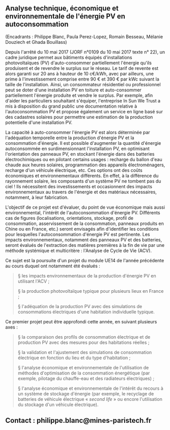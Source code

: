## Analyse technique, économique et environnementale de l'énergie PV en autoconsommation

(Encadrants : Philippe Blanc, Paula Perez-Lopez, Romain Besseau, Mélanie
Douziech et Ghada Bouillass)

Depuis l\'arrêté du 10 mai 2017 (JORF n°0109 du 10 mai 2017 texte n°
22), un cadre juridique permet aux bâtiments équipés d'installations
photovoltaïques (PV) d'auto-consommer partiellement l'énergie qu'ils
produisent et de revendre le surplus sur le réseau. Le tarif de revente
est alors garanti sur 20 ans à hauteur de 10 c€/kWh, avec par ailleurs,
une prime à l\'investissement comprise entre 90 € et 390 € par kWc
suivant la taille de l'installation. Ainsi, un consommateur résidentiel
ou professionnel peut se doter d'une installation PV en toiture et
auto-consommer partiellement l'énergie produite et vendre le surplus.
Par exemple, afin d'aider les particuliers souhaitant s'équiper,
l'entreprise In Sun We Trust a mis à disposition du grand public une
documentation relative à l\'autoconsommation PV et propose également un
service en ligne basé sur des cadastres solaires pour permettre une
estimation de la production potentielle d'une installation PV.

La capacité à auto-consommer l'énergie PV est alors déterminée par
l'adéquation temporelle entre la production d'énergie PV et la
consommation d'énergie. Il est possible d'augmenter la quantité
d'énergie autoconsommée en surdimensionnant l'installation PV, en
optimisant l'orientation des panneaux PV, en stockant l'énergie dans des
batteries électrochimiques ou en pilotant certains usages : recharge du
ballon d'eau chaude aux heures solaires, programmation des appareils
électroménagers, recharge d'un véhicule électrique, etc. Ces options ont
des coûts économiques et environnementaux différents. En effet, à la
différence du rayonnement solaire, les composants d'un système PV ne
tombent pas du ciel ! Ils nécessitent des investissements et
occasionnent des impacts environnementaux au travers de l'énergie et des
matériaux nécessaires, notamment, à leur fabrication.

L'objectif de ce projet est d'évaluer, du point de vue économique mais
aussi environnemental, l'intérêt de l'autoconsommation d'énergie PV.
Différents cas de figures (localisations, orientations, stockage, profil
de consommation, asservissement de la consommation, panneaux produits en
Chine ou en France, etc.) seront envisagés afin d'identifier les
conditions pour lesquelles l'autoconsommation d'énergie PV est
pertinente. Les impacts environnementaux, notamment des panneaux PV et
des batteries, seront évalués de l'extraction des matières premières à
la fin de vie par une méthode systémique et multicritère : l'Analyse de
Cycle de Vie (ACV).

Ce sujet est la poursuite d'un projet du module UE14 de l'année
précédente au cours duquel ont notamment été évalués :

> § les impacts environnementaux de la production d'énergie PV en
> utilisant l'ACV ;
>
> § la production photovoltaïque typique pour plusieurs lieux en France
> ;
>
> § l'adéquation de la production PV avec des simulations de
> consommations électriques d'une habitation individuelle typique.

Ce premier projet peut être approfondi cette année, en suivant plusieurs
axes :

> § la comparaison des profils de consommation électrique et de
> production PV avec des mesures pour des habitations réelles ;
>
> § la validation et l'ajustement des simulations de consommation
> électrique en fonction du lieu et du type d'habitation ;
>
> § l'analyse économique et environnementale de l'utilisation de
> méthodes d'optimisation de la consommation énergétique (par exemple,
> pilotage du chauffe-eau et des radiateurs électriques) ;
>
> § l'analyse économique et environnementale de l'intérêt du recours à
> un système de stockage d'énergie (par exemple, le recyclage de
> batteries de véhicule électrique « *second life* » ou encore
> l'utilisation du stockage d'un véhicule électrique).

## Contact : philippe.blanc\@mines-paristech.fr
